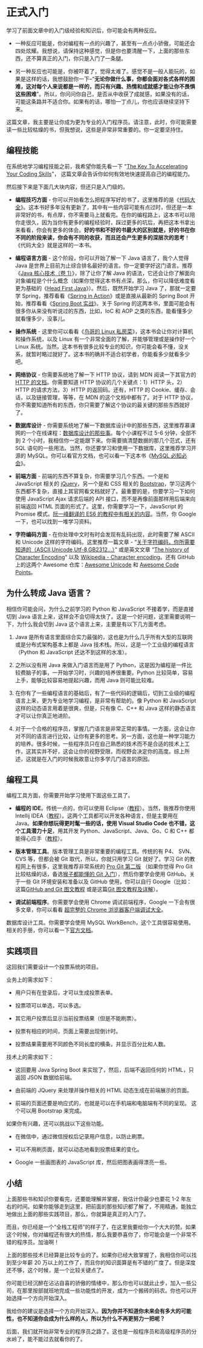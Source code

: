 # 正式入门

学习了前面文章中的入门级经验和知识后，你可能会有两种反应。

* 一种反应可能是，你对编程有一点的兴趣了，甚至有一点点小骄傲，可能还会四处炫耀。我想说，请保持这种感觉，但是你也要清醒一下，上面的那些东西，还不算真正的入门，你只是入门了一条腿。

* 另一种反应也可能是，你被吓着了，觉得太难了。感觉不是一般人能玩的，如果是这样的话，我想鼓励你一下–“**无论你做什么事，你都会面对各式各样的困难，这对每个人来说都是一样的，而只有兴趣、热情和成就感才能让你不畏惧这些困难**”。所以，你问问你自己，是否从中收获了成就感，如果没有的话，可能这条路并不适合你。如果有的话，哪怕一丁点儿，你也应该继续坚持下来。

这篇文章，我主要是让你成为更为专业的入门程序员。请注意，此时，你可能需要读一些比较枯燥的书，但我想说，这些是非常非常重要的。你一定要坚持住。

## 编程技能

在系统地学习编程技能之前，我希望你能先看一下 "[The Key To Accelerating Your Coding Skills](http://blog.thefirehoseproject.com/posts/learn-to-code-and-be-self-reliant/)"， 这篇文章会告诉你如何有效地快速提高自己的编程能力。

然后接下来是下面几大块内容，但还只是入门级的。

* **编程技巧方面** - 你可以开始看怎么把程序写好的书了，这里推荐的是《[代码大全](https://book.douban.com/subject/1477390/)》。这本书好多年没有更新了，其中有一些内容可能有点过时，但还是一本非常好的书，有点厚，你不需要马上就看完。在你的编程路上，这本书可以陪你走很久，因为当你有更多的编程经验时，踩过更多的坑后，再把这本书拿出来看看，你会有更多的体会。**好的书和不好的书最大的区别就是，好的书在你不同的阶段来读，你会有不同的收获，而且还会产生更多的深层次的思考**！ 《代码大全》就是这样的一本书。

* **编程语言方面** - 这个阶段，你可以开始了解一下 Java 语言了，我个人觉得 Java 是世界上目前为止综合排名最好的语言。你一定要学好这门语言。推荐《[Java 核心技术（卷 1）](https://book.douban.com/subject/26880667/)》，除了让你了解 Java 的语法，它还会让你了解面向对象编程是个什么概念（如果你觉得这本书有点深，那么，你可以降低难度看更为基础的《[Head First Java](https://book.douban.com/subject/2000732/)》）。然后，既然开始学习 Java 了，那就一定要学 Spring，推荐看看《[Spring in Action](https://book.douban.com/subject/26767354/)》或是直接从最新的 Spring Boot 开始，推荐看看《[Spring Boot 实战](https://book.douban.com/subject/26857423/)》。关于 Spring 的这两本书，里面可能会有很多你从来没有听说过的东西，比如，IoC 和 AOP 之类的东西，能看懂多少就看懂多少，没事儿。

* **操作系统** - 这里你可以看看《[鸟哥的 Linux 私房菜](https://book.douban.com/subject/4889838/)》，这本书会让你对计算机和操作系统，以及 Linux 有一个非常全面的了解，并能够管理或是操作好一个 Linux 系统。当然，这本书有很多比较专业的知识，你可能会看不懂，没关系，就暂时略过就好了。这本书的确并不适合初学者，你能看多少就看多少吧。

* **网络协议** - 你需要系统地了解一下 HTTP 协议，请到 MDN 阅读一下其官方的 [HTTP 的文档](https://developer.mozilla.org/zh-CN/docs/Web/HTTP)。你需要知道 HTTP 协议的几个关键点：1）HTTP 头，2）HTTP 的请求方法，3）HTTP 的返回码。还有，HTTP 的 Cookie、缓存、会话，以及链接管理，等等，在 MDN 的这个文档中都有了。对于 HTTP 协议，你不需要知道所有的东西，你只需要了解这个协议的最关键的那些东西就好了。

* **数据库设计** - 你需要系统地了解一下数据库设计中的那些东西，这里推荐慕课网的一个在线课程：[数据库设计的那些事](https://www.imooc.com/learn/117)。每个小课程不过 5-6 分钟，全部不到 2 个小时，我相信你一定能跟下来。你需要搞清楚数据的那几个范式，还有 SQL 语句的一些用法。当然，你还要学习和使用一下数据库，这里推荐学习开源的 MySQL。你可以看官方文档，也可以看一下这本书《[MySQL 必知必会](https://book.douban.com/subject/3354490/)》。

* **前端方面** - 前端的东西不算复杂，你需要学习几个东西。一个是和 JavaScript 相关的 [jQuery](https://jquery.com/)，另一个是和 CSS 相关的 [Bootstrap](https://getbootstrap.com/)，学习这两个东西都不复杂，直接上其官网看文档就好了。最重要的是，你要学习一下如何使用 JavaScript Ajax 请求后端的 API 接口，而不是再像前面那样用后端来向前端返回 HTML 页面的形式了。这里，你需要学习一下，JavaScript 的 Promise 模式。[阮一峰翻译的 ES6 的教程中有相关的内容](https://es6.ruanyifeng.com/#docs/promise)。当然，你 Google 一下，也可以找到一堆学习资料。

* **字符编码方面** - 在你处理中文时有时会发现有乱码出现，此时需要了解 ASCII 和 Unicode 这样的字符编码。这里推荐一篇文章 - “[关于字符编码，你所需要知道的（ASCII,Unicode,Utf-8,GB2312…）](http://www.imkevinyang.com/2010/06/%E5%85%B3%E4%BA%8E%E5%AD%97%E7%AC%A6%E7%BC%96%E7%A0%81%EF%BC%8C%E4%BD%A0%E6%89%80%E9%9C%80%E8%A6%81%E7%9F%A5%E9%81%93%E7%9A%84.html)” 或是英文文章 “[The history of Character Encoding](http://latel.upf.edu/morgana/altres/cibres/unicode/pnoerr1.htm)” 以及 [Wikipedia - Character encoding](https://en.wikipedia.org/wiki/Character_encoding)。还有 GitHub 上的这两个 Awesome 仓库：[Awesome Unicode](https://github.com/jagracey/Awesome-Unicode) 和 [Awesome Code Points](https://github.com/Codepoints/awesome-codepoints)。

## 为什么转成 Java 语言？

相信你可能会问，为什么之前学习的 Python 和 JavaScript 不接着学，而是直接切到 Java 语言上来，这样会不会切得太快了。这是一个好问题，这里需要说明一下，为什么我会切到 Java 这个语言上来，主要是有以下几方面考虑。

1. Java 是所有语言里面综合实力最强的，这也是为什么几乎所有大型的互联网或是分布式架构基本上都是 Java 技术栈。所以，这是一个工业级的编程语言（Python 和 JavaScript 还达不到这样的水准）。

2. 之所以没有用 Java 来做入门语言而是用了 Python，这是因为编程是一件比较费脑子的事，一开始学习时，兴趣的培养很重要。Python 比较简单，容易上手，能够比较容易地提起兴趣，而用 Java 则可能比较难。

3. 在你有了一些编程语言的基础后，有了一些代码的逻辑后，切到工业级的编程语言上来，更为专业地学习编程，是非常有帮助的。像 Python 和 JavaScript 这样的动态语言用着是很爽，但是，只有像 C、C++ 和 Java 这样的静态语言才可以让你真正地进阶。

4. 对于一个合格的程序员，掌握几门语言是非常正常的事情。一方面，这会让你对不同的语言进行比较，让你有更多的思考。另一方面，这也是一种学习能力的培养。很多时候，一些程序员只在自己熟悉的技术而不是合适的技术上工作，这其实并不好，这会让你的视野受限，而视野会决定你的高度。综上所述，这就是在入门的时候我故意让你多学几门语言的原因。

## 编程工具

编程工具方面，你需要开始学习使用下面这些工具了。

* **编程的 IDE**。传统一点的，你可以使用 Eclipse（[教程](https://www.runoob.com/eclipse/eclipse-tutorial.html)）。当然，我推荐你使用 Intellij IDEA（[教程](https://dancon.gitbooks.io/intellij-idea/content/)）。这两个工具都可以开发各种语言，但是主要用在 Java。**如果你想玩得更时髦一些的话，使用 Visual Studio Code 也不错，这个工具潜力十足**，用其开发 Python、JavaScript、Java、Go、C 和 C++ 都能得心应手（[教程](https://jeasonstudio.gitbooks.io/vscode-cn-doc/content/)）。

* **版本管理工具**。版本管理工具是非常重要的编程工具。传统的有 P4、 SVN、CVS 等，但都会被 Git 取代，所以，你就只用学习 Git 就好了。学习 Git 的教程网上有很多，这里我推荐非常系统的 [Pro Git 第二版](https://git-scm.com/book/zh/v2/) （如果你觉得 Pro Git 比较枯燥的话，备选[猴子都能懂的 Git 入门](https://backlog.com/git-tutorial/cn/)），然后你要学会使用 GitHub。关于一些 Git 环境安装和准备以及 GitHub 使用，你可以自行 Google（比如：这篇[GitHub and Git 图文教程](https://github.com/JiapengLi/GitTutorial) 或是这篇[Git 图文教程及详解](https://www.jianshu.com/p/1b65ed31da97)）。

* **调试前端程序**。你需要学会使用 Chrome 调试前端程序，Google 一下会有很多文章，你可以看看 [超完整的 Chrome 浏览器客户端调试大全](http://www.igeekbar.com/igeekbar/post/156.htm)。

数据库设计工具。你需要学会使用 MySQL WorkBench，这个工具很容易使用。相关的手册，你可以看一下[官方文档](https://dev.mysql.com/doc/refman/5.7/en/)。

## 实践项目

这回我们需要设计一个投票系统的项目。

业务上的需求如下：

* 用户只有在登录后，才可以生成投票表单。

* 投票项可以单选，可以多选。

* 其它用户投票后显示当前投票结果（但是不能刷票）。

* 投票有相应的时间，页面上需要出现倒计时。

* 投票结果需要用不同颜色不同长度的横条，并显示百分比和人数。

技术上的需求如下：

* 这回要用 Java Spring Boot 来实现了，然后，后端不返回任何的 HTML，只返回 JSON 数据给前端。

* 由前端的 JQuery 来处理并操作相关的 HTML 动态生成在前端展示的页面。

* 前端的页面还要是响应式的，也就是可以在手机端和电脑端有不同的呈现。 这个可以用 Bootstrap 来完成。

如果你有兴趣，还可以挑战以下这些功能。

* 在微信中，通过微信授权后记录用户信息，以防止刷票。

* 可以不用刷页面，就可以动态地看到投票结果的变化。

* Google 一些画图表的 JavaScript 库，然后把图表画得漂亮一些。

## 小结

上面那些书和知识你要看完，还要能理解并掌握，我估计你最少也要花 1-2 年左右的时间。如果你能够走到这里，把前面的那些知识都了解了，不用精通，能独立地做出上面的那些实践项目，那么，你就算是真正的入门了。

而且，你已经是一个“全栈工程师”的样子了，在这里我要给你一个大大的赞。如果这个时候，你对编程还有很大的热情，那么我要恭喜你了，你可能会是一个非常不错的程序员。加油啊！

上面的那些技术已经算是比较专业的了。如果你已经大致掌握了，我相信你可以找到至少年薪 20 万以上的工作了，而且你的知识面算是有不错的广度了。但是深度还不够，这个时候，是一个比较关键点了。

你可能已经沉醉在沾沾自喜的骄傲的情绪中，那么你也可以就此止步，加入一些公司，在那里按部就班地完成一些功能性的开发，成为一个搬砖的码农。你也可以开始选择一个方向开始深入。

我给你的建议是选择一个方向开始深入。**因为你并不知道你未来会有多大的可能性，也不知道你会成为什么样的人，所以为什么不再更努力一把呢？**

后面，我们就开始非常专业的程序员之路了。这也是一般程序员和高级程序员的分水岭了，能不能过去就看你的了。